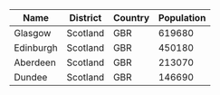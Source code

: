| Name| District | Country | Population | 
| --- | --- | --- | --- |
| Glasgow | Scotland | GBR | 619680 |
| Edinburgh | Scotland | GBR | 450180 |
| Aberdeen | Scotland | GBR | 213070 |
| Dundee | Scotland | GBR | 146690 |
